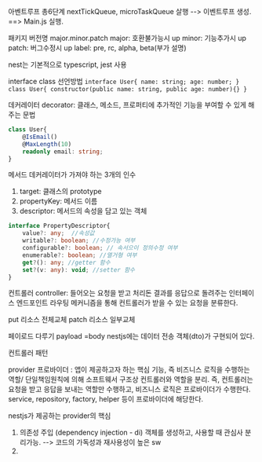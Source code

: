 아벤트루프 
총6단계
nextTickQueue, microTaskQueue 
살행 --> 이벤트루프 생성. ==> Main.js 실행.

패키지 버전명 
major.minor.patch
major: 호환불가능시 up
minor: 기능추가시 up
patch: 버그수정시 up
label: pre, rc, alpha, beta(부가 설명)


nest는 기본적으로 typescript, jest 사용 

interface class 선언방법 
`interface User{
name: string;
age: number;
}`
`class User{
constructor(public name: string, public age: number){}
}`

데커레이터 decorator: 클래스, 메소드, 프로퍼티에 추가적인 기능을 부여할 수 있게 해주는 문법
```typescript
class User{
    @IsEmail()
    @MaxLength(10)
    readonly email: string;
}
```
메서드 데커레이터가 가져야 하는 3개의 인수
1. target: 클래스의 prototype
2. propertyKey: 메서드 이름
3. descriptor: 메서드의 속성을 담고 있는 객체
```typescript
interface PropertyDescriptor{
    value?: any;  //속성값
    writable?: boolean; //수정가능 여부
    configurable?: boolean; // 속서으이 정의수정 여부
    enumerable?: boolean; //열거형 여부
    get?(): any; //getter 함수
    set?(v: any): void; //setter 함수
}
```

컨트롤러 controller: 들어오는 요청을 받고 처리돈 결과를 응답으로 돌려주는 인터페이스
엔드포인트 라우팅 메커니즘을 통해 컨트롤러가 받을 수 있는 요청을 분류한다. 


put 리소스 전체교체
patch 리소스 일부교체

페이로드 다루기 
payload =body
nestjs에는 데이터 전송 객체(dto)가 구현되어 있다. 


컨트롤러 패턴 

provider 프로바이더 : 앱이 제공하고자 하는 핵심 기능, 즉 비즈니스 로직을 수행하는 역할/ 
단일책임원칙에 의해 소프트웨서 구조상 컨트롤러와 역할을 분리. 
즉, 컨트롤러는 요청을 받고 응답을 보내는 역할만 수행하고, 비즈니스 로직은 프로바이더가 수행한다.
service, repository, factory, helper 등이 프로바이더에 해당한다.

nestjs가 제공하는 provider의 핵심
1. 의존성 주입 (dependency injection - di)
객체를 생성하고, 사용할 때 관심사 분리가능. --> 코드의 가독성과 재사용성이 높은 sw
2. 